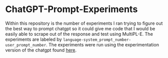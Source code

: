 # ChatGPT-Prompt-Experiments
Within this repository is the number of experiments I ran trying to figure out the best way to prompt chatgpt so it could give me code that I would be easily able to scrape out of the response and test using MultiPL-E. The experiments are labeled by `language-system_prompt_number-user_prompt_number`. The experiments were run using the experimentation version of the chatgpt found [here](https://github.com/esslushy/MultiPL-E/tree/chatgpt). 
